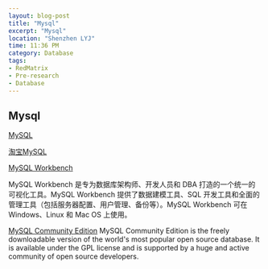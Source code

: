 ```yaml
---
layout: blog-post
title: "Mysql"
excerpt: "Mysql"
location: "Shenzhen LYJ"
time: 11:36 PM
category: Database
tags:
- RedMatrix
- Pre-research
- Database
---
```


## Mysql ##


[MySQL](http://www.mysql.com/)

[淘宝MySQL](http://mysql.taobao.org)

[MySQL Workbench](https://www.mysql.com/products/workbench/)

MySQL Workbench 是专为数据库架构师、开发人员和 DBA 打造的一个统一的可视化工具。MySQL Workbench 提供了数据建模工具、SQL 开发工具和全面的管理工具（包括服务器配置、用户管理、备份等）。MySQL Workbench 可在 Windows、Linux 和 Mac OS 上使用。

[MySQL Community Edition](http://www.mysql.com/products/community/)
MySQL Community Edition is the freely downloadable version of the world's most popular open source database. It is available under the GPL license and is supported by a huge and active community of open source developers.